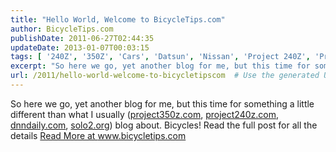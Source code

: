 ```yaml
---
title: "Hello World, Welcome to BicycleTips.com"
author: BicycleTips.com
publishDate: 2011-06-27T02:44:35
updateDate: 2013-01-07T00:03:15
tags: [ '240Z', '350Z', 'Cars', 'Datsun', 'Nissan', 'Project 240Z', 'Project 350Z', 'Project240z', 'Project240Zcom', 'Project350z', 'Project350zcom' ]
excerpt: "So here we go, yet another blog for me, but this time for something a little different than what I usually (project350z.com, project240z.com, dnndaily.com, solo2.org) blog about. Bicycles! Read the full post for all the details"
url: /2011/hello-world-welcome-to-bicycletipscom  # Use the generated URL with year
---
```

So here we go, yet another blog for me, but this time for something a little different than what I usually (<a href="https://www.project240z.com/" target="_blank">project350z.com</a>, <a href="https://www.project240z.com/" target="_blank">project240z.com</a>, <a title="DotNetNuke Tips and Tricks" href="https://www.dnndaily.com/">dnndaily.com</a>, <a href="https://www.solo2.org/">solo2.org</a>) blog about. Bicycles! Read the full post for all the details <a href="https://www.bicycletips.com/tips//aid/1">Read More at www.bicycletips.com</a>
